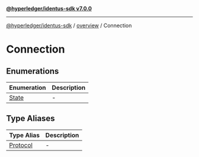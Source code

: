 [**@hyperledger/identus-sdk v7.0.0**](../../../README.md)

***

[@hyperledger/identus-sdk](../../../README.md) / [overview](../../README.md) / Connection

# Connection

## Enumerations

| Enumeration | Description |
| ------ | ------ |
| [State](enumerations/State.md) | - |

## Type Aliases

| Type Alias | Description |
| ------ | ------ |
| [Protocol](type-aliases/Protocol.md) | - |
